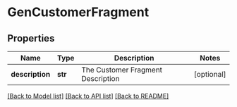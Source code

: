 # GenCustomerFragment

## Properties
Name | Type | Description | Notes
------------ | ------------- | ------------- | -------------
**description** | **str** | The Customer Fragment Description | [optional] 

[[Back to Model list]](../README.md#documentation-for-models) [[Back to API list]](../README.md#documentation-for-api-endpoints) [[Back to README]](../README.md)


